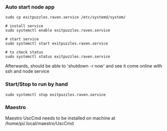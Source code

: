 ### Auto start node app
```
sudo cp exitpuzzles.raven.service /etc/systemd/system/

# install service
sudo systemctl enable exitpuzzles.raven.service

# start service
sudo systemctl start exitpuzzles.raven.service

# to check status
sudo systemctl status exitpuzzles.raven.service

```

Afterwards, should be able to 'shutdown -r now' and see it come online with ssh and node service

### Start/Stop to run by hand
```
sudo systemctl stop exitpuzzles.raven.service
```

### Maestro
Maestro UscCmd needs to be installed on machine at /home/pi/.local/maestro/UscCmd

